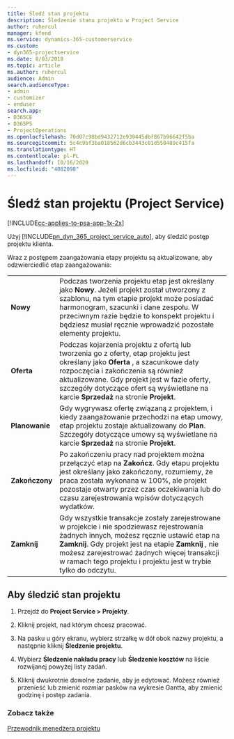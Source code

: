 ```yaml
---
title: Śledź stan projektu
description: Śledzenie stanu projektu w Project Service
author: ruhercul
manager: kfend
ms.service: dynamics-365-customerservice
ms.custom:
- dyn365-projectservice
ms.date: 8/03/2018
ms.topic: article
ms.author: ruhercul
audience: Admin
search.audienceType:
- admin
- customizer
- enduser
search.app:
- D365CE
- D365PS
- ProjectOperations
ms.openlocfilehash: 70d07c98bd9432712e939445dbf867b96642f5ba
ms.sourcegitcommit: 5c4c9bf3ba018562d6cb3443c01d550489c415fa
ms.translationtype: HT
ms.contentlocale: pl-PL
ms.lasthandoff: 10/16/2020
ms.locfileid: "4082098"
---
```

# <a name="track-a-projects-status-project-service"></a>Śledź stan projektu (Project Service)

[!INCLUDE[cc-applies-to-psa-app-1x-2x](../includes/cc-applies-to-psa-app-1x-2x.md)]

Użyj [!INCLUDE[pn_dyn_365_project_service_auto](../includes/pn-dyn-365-project-service-auto.md)], aby śledzić postęp projektu klienta.  

Wraz z postępem zaangażowania etapy projektu są aktualizowane, aby odzwierciedlić etap zaangażowania:  


|              |                                                                                                                                                                                                                                                                                                  |
|--------------|--------------------------------------------------------------------------------------------------------------------------------------------------------------------------------------------------------------------------------------------------------------------------------------------------|
|   **Nowy**    | Podczas tworzenia projektu etap jest określany jako **Nowy**. Jeżeli projekt został utworzony z szablonu, na tym etapie projekt może posiadać harmonogram, szacunki i dane zespołu. W przeciwnym razie będzie to konspekt projektu i będziesz musiał ręcznie wprowadzić pozostałe elementy projektu. |
|  **Oferta**   |      Podczas kojarzenia projektu z ofertą lub tworzenia go z oferty, etap projektu jest określany jako **Oferta** , a szacunkowe daty rozpoczęcia i zakończenia są również aktualizowane. Gdy projekt jest w fazie oferty, szczegóły dotyczące ofert są wyświetlane na karcie **Sprzedaż** na stronie **Projekt**.      |
|   **Planowanie**   |                                     Gdy wygrywasz ofertę związaną z projektem, i kiedy zaangażowanie przechodzi na etap umowy, etap projektu zostaje aktualizowany do **Plan**. Szczegóły dotyczące umowy są wyświetlane na karcie **Sprzedaż** na stronie **Projekt**.                                      |
| **Zakończony** |                    Po zakończeniu pracy nad projektem można przełączyć etap na **Zakończ**. Gdy etapu projektu jest określany jako zakończony, rozumiemy, że praca została wykonana w 100%, ale projekt pozostaje otwarty przez czas oczekiwania lub do czasu zarejestrowania wpisów dotyczących wydatków.                     |
|  **Zamknij**   |           Gdy wszystkie transakcje zostały zarejestrowane w projekcie i nie spodziewasz rejestrowania żadnych innych, możesz ręcznie ustawić etap na **Zamknij**. Gdy projekt jest na etapie **Zamknij** , nie możesz zarejestrować żadnych więcej transakcji w ramach tego projektu i projektu jest w trybie tylko do odczytu.           |

## <a name="to-track-a-projects-status"></a>Aby śledzić stan projektu  

1.  Przejdź do **Project Service > Projekty**.  

2.  Kliknij projekt, nad którym chcesz pracować.  

3.  Na pasku u góry ekranu, wybierz strzałkę w dół obok nazwy projektu, a następnie kliknij **Śledzenie projektu**.  

4.  Wybierz **Śledzenie nakładu pracy** lub **Śledzenie kosztów** na liście rozwijanej powyżej listy zadań.  

5.  Kliknij dwukrotnie dowolne zadanie, aby je edytować. Możesz również przenieść lub zmienić rozmiar pasków na wykresie Gantta, aby zmienić godzinę i postęp zadania.  

### <a name="see-also"></a>Zobacz także  
 [Przewodnik menedżera projektu](../psa/project-manager-guide.md)

